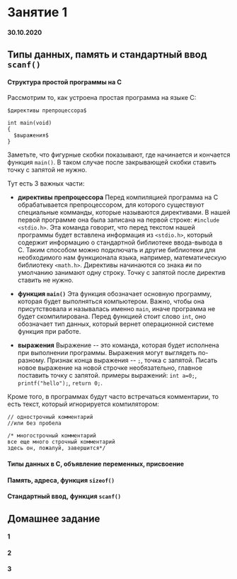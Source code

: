 # Занятие 1

#### 30.10.2020

## Типы данных, память и стандартный ввод `scanf()`

#### Структура простой программы на C

Рассмотрим то, как устроена простая программа на языке C:
```
$директивы препроцессора$

int main(void)
{
  $выражения$
}
```
Заметьте, что фигурные скобки показывают, где начинается и кончается функция `main()`. В таком случае после закрывающей скобки ставить точку с запятой не нужно.

Тут есть 3 важных части: 
+ **директивы препроцессора**
Перед компиляцией программа на C обрабатывается препроцессором, для которого существуют специальные комманды, которые называются директивами. В нашей первой программе она была записана на первой строке: `#include <stdio.h>`. Эта команда говорит, что перед текстом нашей программы будет вставлена информация из `<stdio.h>`, который содержит информацию о стандартной библиотеке ввода-вывода в C. Таким способом можно подключать и другие библиотеки для необходимого нам функционала языка, например, математическую библиотеку `<math.h>`. Директивы начинаются со знака `#`и по умолчанию занимают одну строку. Точку с запятой после директив ставить не нужно.

+ **функция `main()`**
Эта функция обозначает основную программу, которая будет выполняться компьютером. Важно, чтобы она присутствовала и называлась именно `main`, иначе программа не будет скомпилирована. Перед функцией стоит слово `int`, оно обозначает тип данных, который вернет операционной системе функция при работе.

+ **выражения**
Выражение -- это команда, которая будет исполнена при выполнении программы. Выражения могут выглядеть по-разному. Признак конца выражения -- `;`, точка с запятой. Писать новое выражение на новой строчке необязательно, главное поставить точку с запятой. примеры выражений: `int a=0;`, `printf("hello");`, `return 0;`.

Кроме того, в программах будут часто встречаться комментарии, то есть текст, который игнорируется компилятором:
```
// однострочный комментарий
//или без пробела

/* многострочный комментарий
все еще много строчный комментарий
здесь он, пожалуй, завершится*/
```

#### Типы данных в C, объявление переменных, присвоение

#### Память, адреса, функция `sizeof()`

#### Стандартный ввод, функция `scanf()`

## Домашнее задание

#### 1

#### 2

#### 3
